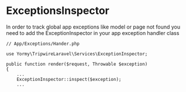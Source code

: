 # ExceptionsInspector
In order to track global app exceptions like model or page not found you need to add the ExceptionInspector in your app exception handler class
```
// App/Exceptions/Hander.php

use Yormy\TripwireLaravel\Services\ExceptionInspector;

public function render($request, Throwable $exception)
{
    ...
    ExceptionInspector::inspect($exception);
    ...
```
